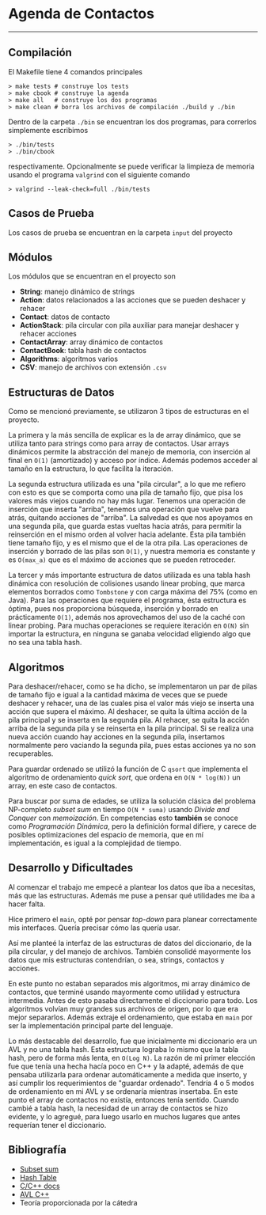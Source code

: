 # Agenda de Contactos
---

## Compilación

El Makefile tiene 4 comandos principales

```shell
> make tests # construye los tests
> make cbook # construye la agenda
> make all   # construye los dos programas
> make clean # borra los archivos de compilación ./build y ./bin
```

Dentro de la carpeta `./bin` se encuentran los dos programas, para correrlos simplemente escribimos

```shell
> ./bin/tests
> ./bin/cbook
```
respectivamente. Opcionalmente se puede verificar la limpieza de memoria usando el programa `valgrind` con el siguiente comando

```shell
> valgrind --leak-check=full ./bin/tests
```

## Casos de Prueba
Los casos de prueba se encuentran en la carpeta `input` del proyecto

## Módulos
Los módulos que se encuentran en el proyecto son

- **String**: manejo dinámico de strings
- **Action**: datos relacionados a las acciones que se pueden deshacer y rehacer
- **Contact**: datos de contacto
- **ActionStack**: pila circular con pila auxiliar para manejar deshacer y rehacer acciones
- **ContactArray**: array dinámico de contactos
- **ContactBook**: tabla hash de contactos
- **Algorithms**: algoritmos varios
- **CSV**: manejo de archivos con extensión `.csv`

## Estructuras de Datos

Como se mencionó previamente, se utilizaron 3 tipos de estructuras en el proyecto. 

La primera y la más sencilla de explicar es la de array dinámico, que se utiliza tanto para strings como para array de contactos. Usar arrays dinámicos permite la abstracción del manejo de memoria, con inserción al final en `O(1)` (amortizado) y acceso por índice. Además podemos acceder al tamaño en la estructura, lo que facilita la iteración.

La segunda estructura utilizada es una "pila circular", a lo que me refiero con esto es que se comporta como una pila de tamaño fijo, que pisa los valores más viejos cuando no hay más lugar. Tenemos una operación de inserción que inserta "arriba", tenemos una operación que vuelve para atrás, quitando acciones de "arriba". La salvedad es que nos apoyamos en una segunda pila, que guarda estas vueltas hacia atrás, para permitir la reinserción en el mismo orden al volver hacia adelante. Esta pila también tiene tamaño fijo, y es el mismo que el de la otra pila. Las operaciones de inserción y borrado de las pilas son `O(1)`, y nuestra memoria es constante y es `O(max_a)` que es el máximo de acciones que se pueden retroceder.

La tercer y más importante estructura de datos utilizada es una tabla hash dinámica con resolución de colisiones usando linear probing, que marca elementos borrados como `Tombstone` y con carga máxima del 75% (como en Java). Para las operaciones que requiere el programa, ésta estructura es óptima, pues nos proporciona búsqueda, inserción y borrado en prácticamente `O(1)`, además nos aprovechamos del uso de la caché con linear probing. Para muchas operaciones se requiere iteración en `O(N)` sin importar la estructura, en ninguna se ganaba velocidad eligiendo algo que no sea una tabla hash.

## Algoritmos

Para deshacer/rehacer, como se ha dicho, se implementaron un par de pilas de tamaño fijo e igual a la cantidad máxima de veces que se puede deshacer y rehacer, una de las cuales pisa el valor más viejo se inserta una acción que supera el máximo. Al deshacer, se quita la última acción de la pila principal y se inserta en la segunda pila. Al rehacer, se quita la acción arriba de la segunda pila y se reinserta en la pila principal. Si se realiza una nueva acción cuando hay acciones en la segunda pila, insertamos normalmente pero vaciando la segunda pila, pues estas acciones ya no son recuperables.

Para guardar ordenado se utilizó la función de C `qsort` que implementa el algoritmo de ordenamiento *quick sort*, que ordena en `O(N * log(N))` un array, en este caso de contactos.

Para buscar por suma de edades, se utiliza la solución clásica del problema NP-completo *subset sum* en tiempo `O(N * suma)` usando *Divide and Conquer* con *memoización*. En competencias esto **también** se conoce como *Programación Dinámica*, pero la definición formal difiere, y carece de posibles optimizaciones del espacio de memoria, que en mí implementación, es igual a la complejidad de tiempo.

## Desarrollo y Dificultades

Al comenzar el trabajo me empecé a plantear los datos que iba a necesitas, más que las estructuras. Además me puse a pensar qué utilidades me iba a hacer falta.

Hice primero el `main`, opté por pensar *top-down* para planear correctamente mis interfaces. Quería precisar cómo las quería usar.

Así me planteé la interfaz de las estructuras de datos del diccionario, de la pila circular, y del manejo de archivos. También consolidé mayormente los datos que mis estructuras contendrían, o sea, strings, contactos y acciones.

En este punto no estaban separados mis algoritmos, mi array dinámico de contactos, que terminé usando mayormente como utilidad y estructura intermedia. Antes de esto pasaba directamente el diccionario para todo. Los algoritmos volvían muy grandes sus archivos de origen, por lo que era mejor separarlos. Además extraje el ordenamiento, que estaba en `main` por ser la implementación principal parte del lenguaje.

Lo más destacable del desarrollo, fue que inicialmente mi diccionario era un AVL y no una tabla hash. Esta estructura lograba lo mismo que la tabla hash, pero de forma más lenta, en `O(Log N)`. La razón de mi primer elección fue que tenía una hecha hacía poco en C++ y la adapté, además de que pensaba utilizarla para ordenar automáticamente a medida que inserto, y así cumplir los requerimientos de "guardar ordenado". Tendría 4 o 5 modos de ordenamiento en mi AVL y se ordenaría mientras insertaba. En este punto el array de contactos no existía, entonces tenía sentido. Cuando cambié a tabla hash, la necesidad de un array de contactos se hizo evidente, y lo agregué, para luego usarlo en muchos lugares que antes requerían tener el diccionario.

## Bibliografía

- [Subset sum](https://en.wikipedia.org/wiki/Subset_sum_problem)
- [Hash Table](https://en.wikipedia.org/wiki/Hash_table)
- [C/C++ docs](https://www.cplusplus.com/)
- [AVL C++](https://gist.github.com/lushoBarlett/bec28f15c201b4d9cf71a41a13f3db26)
- Teoría proporcionada por la cátedra